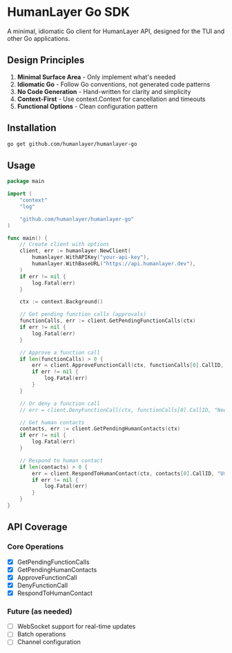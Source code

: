 # HumanLayer Go SDK

A minimal, idiomatic Go client for HumanLayer API, designed for the TUI and other Go applications.

## Design Principles

1. **Minimal Surface Area** - Only implement what's needed
2. **Idiomatic Go** - Follow Go conventions, not generated code patterns
3. **No Code Generation** - Hand-written for clarity and simplicity
4. **Context-First** - Use context.Context for cancellation and timeouts
5. **Functional Options** - Clean configuration pattern

## Installation

```bash
go get github.com/humanlayer/humanlayer-go
```

## Usage

```go
package main

import (
    "context"
    "log"

    "github.com/humanlayer/humanlayer-go"
)

func main() {
    // Create client with options
    client, err := humanlayer.NewClient(
        humanlayer.WithAPIKey("your-api-key"),
        humanlayer.WithBaseURL("https://api.humanlayer.dev"),
    )
    if err != nil {
        log.Fatal(err)
    }

    ctx := context.Background()

    // Get pending function calls (approvals)
    functionCalls, err := client.GetPendingFunctionCalls(ctx)
    if err != nil {
        log.Fatal(err)
    }

    // Approve a function call
    if len(functionCalls) > 0 {
        err = client.ApproveFunctionCall(ctx, functionCalls[0].CallID, "Looks good")
        if err != nil {
            log.Fatal(err)
        }
    }

    // Or deny a function call
    // err = client.DenyFunctionCall(ctx, functionCalls[0].CallID, "Need more information")

    // Get human contacts
    contacts, err := client.GetPendingHumanContacts(ctx)
    if err != nil {
        log.Fatal(err)
    }

    // Respond to human contact
    if len(contacts) > 0 {
        err = client.RespondToHumanContact(ctx, contacts[0].CallID, "Use RS256 for consistency")
        if err != nil {
            log.Fatal(err)
        }
    }
}
```

## API Coverage

### Core Operations

- [x] GetPendingFunctionCalls
- [x] GetPendingHumanContacts
- [x] ApproveFunctionCall
- [x] DenyFunctionCall
- [x] RespondToHumanContact

### Future (as needed)

- [ ] WebSocket support for real-time updates
- [ ] Batch operations
- [ ] Channel configuration
